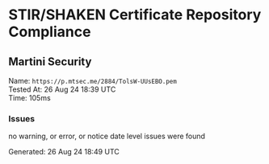 # STIR/SHAKEN Certificate Repository Compliance

## Martini Security

Name: `https://p.mtsec.me/2884/TolsW-UUsEBO.pem`\
Tested At: 26 Aug 24 18:39 UTC\
Time: 105ms

### Issues

no warning, or error, or notice date level issues were found

Generated: 26 Aug 24 18:49 UTC